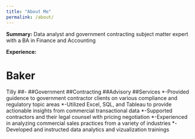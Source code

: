 ```yaml
---
title: "About Me"
permalink: /about/
---
```


**Summary:** Data analyst and government contracting subject matter expert with a BA in Finance and Accounting

**Experience:**

# Baker 

Tilly ##- ##Government ##Contracting ##Advisory ##Services
*-Provided guidence to government contractor clients on various compliance and regulatory topic areas
*-Utilized Excel, SQL, and Tableau to provide actionable insights from commercial transactional data
*-Supported contractors and their legal counsel with pricing negotiation 
*-Experienced in analyzing commercial sales practices from a variety of industries 
*-Developed and instructed data analytics and vizualization trainings





